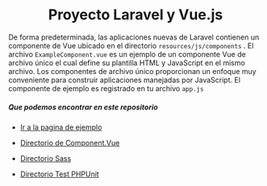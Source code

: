 # <div align="center">Proyecto Laravel y Vue.js</div>

De forma predeterminada, las aplicaciones nuevas de Laravel contienen un componente de Vue ubicado en el directorio `resources/js/components` . El archivo `ExampleComponent.vue` es un ejemplo de un componente Vue de archivo único el cual define su plantilla HTML y JavaScript en el mismo archivo. Los componentes de archivo único proporcionan un enfoque muy conveniente para construir aplicaciones manejadas por JavaScript. El componente de ejemplo es registrado en tu archivo `app.js`

##### Que podemos encontrar en este repositorio

* <a href="" target="_blank">Ir a la pagina de ejemplo</a>


* <a href="" target="_blank">Directorio de Component.Vue</a>


* <a href="" target="_blank">Directorio Sass</a>


* <a href="http://apirest.alexpabon.es" target="_blank">Directorio Test PHPUnit</a>